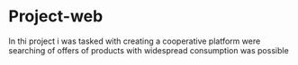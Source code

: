 # Project-web
In thi project i was tasked with creating a cooperative platform were searching of offers of products with widespread consumption was possible
